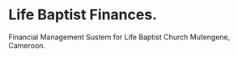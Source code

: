# Life Baptist Finances.

Financial Management Sustem for Life Baptist Church Mutengene, Cameroon.


